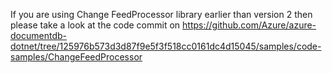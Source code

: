 If you are using Change FeedProcessor library earlier than version 2 then please take a look at the code commit on 
https://github.com/Azure/azure-documentdb-dotnet/tree/125976b573d3d87f9e5f3f518cc0161dc4d15045/samples/code-samples/ChangeFeedProcessor